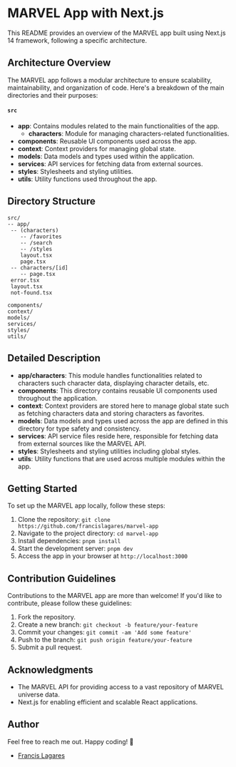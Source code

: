 # MARVEL App with Next.js

This README provides an overview of the MARVEL app built using Next.js 14
framework, following a specific architecture.

## Architecture Overview

The MARVEL app follows a modular architecture to ensure scalability,
maintainability, and organization of code. Here's a breakdown of the main
directories and their purposes:

#### `src`

- **app**: Contains modules related to the main functionalities of the app.
  - **characters**: Module for managing characters-related functionalities.
- **components**: Reusable UI components used across the app.
- **context**: Context providers for managing global state.
- **models**: Data models and types used within the application.
- **services**: API services for fetching data from external sources.
- **styles**: Stylesheets and styling utilities.
- **utils**: Utility functions used throughout the app.

## Directory Structure

```
src/
-- app/
 -- (characters)
    -- /favorites
    -- /search
    -- /styles
    layout.tsx
    page.tsx
 -- characters/[id]
    -- page.tsx
 error.tsx
 layout.tsx
 not-found.tsx

components/
context/
models/
services/
styles/
utils/

```

## Detailed Description

- **app/characters**: This module handles functionalities related to characters
  such character data, displaying character details, etc.
- **components**: This directory contains reusable UI components used throughout
  the application.
- **context**: Context providers are stored here to manage global state such as
  fetching characters data and storing characters as favorites.
- **models**: Data models and types used across the app are defined in this
  directory for type safety and consistency.
- **services**: API service files reside here, responsible for fetching data
  from external sources like the MARVEL API.
- **styles**: Stylesheets and styling utilities including global styles.
- **utils**: Utility functions that are used across multiple modules within the
  app.

## Getting Started

To set up the MARVEL app locally, follow these steps:

1. Clone the repository:
   `git clone https://github.com/francislagares/marvel-app`
2. Navigate to the project directory: `cd marvel-app`
3. Install dependencies: `pnpm install`
4. Start the development server: `pnpm dev`
5. Access the app in your browser at `http://localhost:3000`

## Contribution Guidelines

Contributions to the MARVEL app are more than welcome! If you'd like to
contribute, please follow these guidelines:

1. Fork the repository.
2. Create a new branch: `git checkout -b feature/your-feature`
3. Commit your changes: `git commit -am 'Add some feature'`
4. Push to the branch: `git push origin feature/your-feature`
5. Submit a pull request.

## Acknowledgments

- The MARVEL API for providing access to a vast repository of MARVEL universe
  data.
- Next.js for enabling efficient and scalable React applications.

## Author

Feel free to reach me out. Happy coding! 🚀

- [Francis Lagares](https://www.linkedin.com/in/francislagares)

<br />
